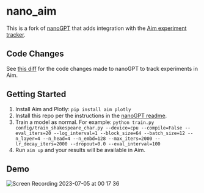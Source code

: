 
# nano_aim

This is a fork of [nanoGPT](https://github.com/karpathy/nanoGPT) that adds integration with the [Aim experiment tracker](https://aimstack.io/).

## Code Changes

See [this diff](https://github.com/karpathy/nanoGPT/compare/master...nfergu:nano_aim:master#diff-ed183d67207df065a11e1289f19d34cc2abbc5448dea952683cfe9728c342b95) for the code changes made to nanoGPT to track experiments in Aim.

## Getting Started

1. Install Aim and Plotly: `pip install aim plotly`
2. Install this repo per the instructions in the [nanoGPT readme]([https://github.com/karpathy/nanoGPT/README.md](https://github.com/karpathy/nanoGPT/blob/master/README.md)).
4. Train a model as normal. For example: `python train.py config/train_shakespeare_char.py --device=cpu --compile=False --eval_iters=20 --log_interval=1 --block_size=64 --batch_size=12 --n_layer=4 --n_head=4 --n_embd=128 --max_iters=2000 --lr_decay_iters=2000 --dropout=0.0 --eval_interval=100`
5. Run `aim up` and your results will be available in Aim.

## Demo

![Screen Recording 2023-07-05 at 00 17 36](https://github.com/nfergu/nano_aim/assets/1291583/9a2f783f-8511-4475-96bb-b5bb6711e5aa)

